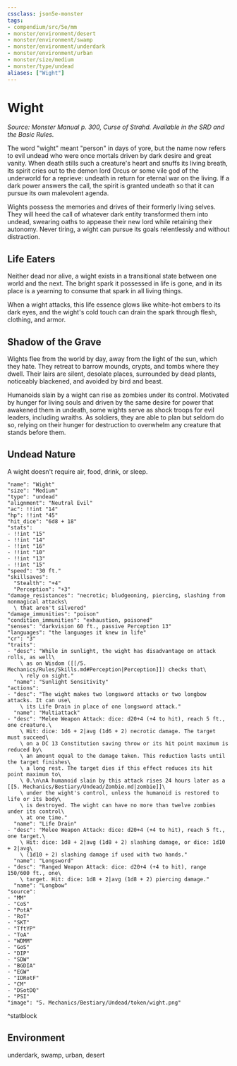 ```yaml
---
cssclass: json5e-monster
tags:
- compendium/src/5e/mm
- monster/environment/desert
- monster/environment/swamp
- monster/environment/underdark
- monster/environment/urban
- monster/size/medium
- monster/type/undead
aliases: ["Wight"]
---
```

# Wight
*Source: Monster Manual p. 300, Curse of Strahd. Available in the SRD and the Basic Rules.*  

The word "wight" meant "person" in days of yore, but the name now refers to evil undead who were once mortals driven by dark desire and great vanity. When death stills such a creature's heart and snuffs its living breath, its spirit cries out to the demon lord Orcus or some vile god of the underworld for a reprieve: undeath in return for eternal war on the living. If a dark power answers the call, the spirit is granted undeath so that it can pursue its own malevolent agenda.

Wights possess the memories and drives of their formerly living selves. They will heed the call of whatever dark entity transformed them into undead, swearing oaths to appease their new lord while retaining their autonomy. Never tiring, a wight can pursue its goals relentlessly and without distraction.

## Life Eaters

Neither dead nor alive, a wight exists in a transitional state between one world and the next. The bright spark it possessed in life is gone, and in its place is a yearning to consume that spark in all living things.

When a wight attacks, this life essence glows like white-hot embers to its dark eyes, and the wight's cold touch can drain the spark through flesh, clothing, and armor.

## Shadow of the Grave

Wights flee from the world by day, away from the light of the sun, which they hate. They retreat to barrow mounds, crypts, and tombs where they dwell. Their lairs are silent, desolate places, surrounded by dead plants, noticeably blackened, and avoided by bird and beast.

Humanoids slain by a wight can rise as zombies under its control. Motivated by hunger for living souls and driven by the same desire for power that awakened them in undeath, some wights serve as shock troops for evil leaders, including wraiths. As soldiers, they are able to plan but seldom do so, relying on their hunger for destruction to overwhelm any creature that stands before them.

## Undead Nature

A wight doesn't require air, food, drink, or sleep.

```statblock
"name": "Wight"
"size": "Medium"
"type": "undead"
"alignment": "Neutral Evil"
"ac": !!int "14"
"hp": !!int "45"
"hit_dice": "6d8 + 18"
"stats":
- !!int "15"
- !!int "14"
- !!int "16"
- !!int "10"
- !!int "13"
- !!int "15"
"speed": "30 ft."
"skillsaves":
  "Stealth": "+4"
  "Perception": "+3"
"damage_resistances": "necrotic; bludgeoning, piercing, slashing from nonmagical attacks\
  \ that aren't silvered"
"damage_immunities": "poison"
"condition_immunities": "exhaustion, poisoned"
"senses": "darkvision 60 ft., passive Perception 13"
"languages": "the languages it knew in life"
"cr": "3"
"traits":
- "desc": "While in sunlight, the wight has disadvantage on attack rolls, as well\
    \ as on Wisdom ([[/5. Mechanics/Rules/Skills.md#Perception|Perception]]) checks that\
    \ rely on sight."
  "name": "Sunlight Sensitivity"
"actions":
- "desc": "The wight makes two longsword attacks or two longbow attacks. It can use\
    \ its Life Drain in place of one longsword attack."
  "name": "Multiattack"
- "desc": "Melee Weapon Attack: dice: d20+4 (+4 to hit), reach 5 ft., one creature.\
    \ Hit: dice: 1d6 + 2|avg (1d6 + 2) necrotic damage. The target must succeed\
    \ on a DC 13 Constitution saving throw or its hit point maximum is reduced by\
    \ an amount equal to the damage taken. This reduction lasts until the target finishes\
    \ a long rest. The target dies if this effect reduces its hit point maximum to\
    \ 0.\n\nA humanoid slain by this attack rises 24 hours later as a [[5. Mechanics/Bestiary/Undead/Zombie.md|zombie]]\
    \ under the wight's control, unless the humanoid is restored to life or its body\
    \ is destroyed. The wight can have no more than twelve zombies under its control\
    \ at one time."
  "name": "Life Drain"
- "desc": "Melee Weapon Attack: dice: d20+4 (+4 to hit), reach 5 ft., one target.\
    \ Hit: dice: 1d8 + 2|avg (1d8 + 2) slashing damage, or dice: 1d10 + 2|avg\
    \ (1d10 + 2) slashing damage if used with two hands."
  "name": "Longsword"
- "desc": "Ranged Weapon Attack: dice: d20+4 (+4 to hit), range 150/600 ft., one\
    \ target. Hit: dice: 1d8 + 2|avg (1d8 + 2) piercing damage."
  "name": "Longbow"
"source":
- "MM"
- "CoS"
- "PotA"
- "RoT"
- "SKT"
- "TftYP"
- "ToA"
- "WDMM"
- "GoS"
- "DIP"
- "SDW"
- "BGDIA"
- "EGW"
- "IDRotF"
- "CM"
- "DSotDQ"
- "PSI"
"image": "5. Mechanics/Bestiary/Undead/token/wight.png"
```
^statblock

## Environment

underdark, swamp, urban, desert
